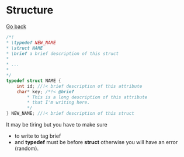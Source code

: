 # Structure

[Go back](../c.md)

```c
/*!
* \typedef NEW_NAME
* \struct NAME
* \brief a brief description of this struct
*
* ...
*
*/
typedef struct NAME {
    int id; //!< brief description of this attribute
    char* key; /*!< @brief
        * This is a long description of this attribute
        * that I'm writing here.
        */
} NEW_NAME; //!< brief description of this struct
```

It may be tiring but you have to make sure

* to write to tag brief 
* and **typedef** must
be before **struct** otherwise you will have
an error (random).
